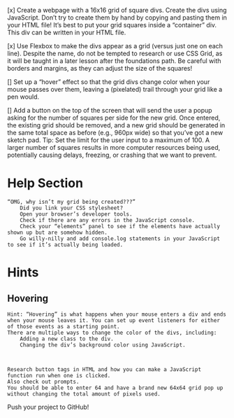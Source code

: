 [x] Create a webpage with a 16x16 grid of square divs. Create the divs using JavaScript. Don’t try to create them by hand by copying and pasting them in your HTML file! It’s best to put your grid squares inside a “container” div. This div can be written in your HTML file.

[x] Use Flexbox to make the divs appear as a grid (versus just one on each line). Despite the name, do not be tempted to research or use CSS Grid, as it will be taught in a later lesson after the foundations path. Be careful with borders and margins, as they can adjust the size of the squares!

[] Set up a “hover” effect so that the grid divs change color when your mouse passes over them, leaving a (pixelated) trail through your grid like a pen would.

[] Add a button on the top of the screen that will send the user a popup asking for the number of squares per side for the new grid. Once entered, the existing grid should be removed, and a new grid should be generated in the same total space as before (e.g., 960px wide) so that you’ve got a new sketch pad.  Tip: Set the limit for the user input to a maximum of 100. A larger number of squares results in more computer resources being used, potentially causing delays, freezing, or crashing that we want to prevent.



# Help Section
    “OMG, why isn’t my grid being created???”
        Did you link your CSS stylesheet?
        Open your browser’s developer tools.
        Check if there are any errors in the JavaScript console.
        Check your “elements” panel to see if the elements have actually shown up but are somehow hidden.
        Go willy-nilly and add console.log statements in your JavaScript to see if it’s actually being loaded.

# Hints
## Hovering
    Hint: “Hovering” is what happens when your mouse enters a div and ends when your mouse leaves it. You can set up event listeners for either of those events as a starting point.
    There are multiple ways to change the color of the divs, including:
        Adding a new class to the div.
        Changing the div’s background color using JavaScript.


   
    Research button tags in HTML and how you can make a JavaScript function run when one is clicked.
    Also check out prompts.
    You should be able to enter 64 and have a brand new 64x64 grid pop up without changing the total amount of pixels used.

Push your project to GitHub!